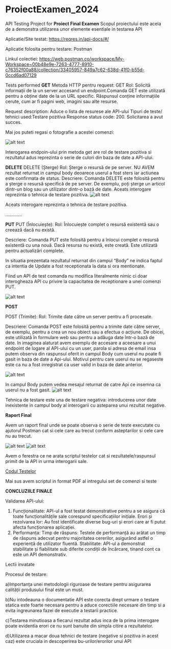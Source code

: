 # ProiectExamen_2024

API Testing Project for **Proiect Final Examen**
Scopul proiectului este acela de a demonstra utilizarea unor elemente esentiale in testarea API

Aplicatie/Site testat: https://reqres.in/api-docs/#/

Aplicatie folosita pentru testare: Postman

Linkul colectiei: https://web.postman.co/workspace/My-Workspace~00b48e9e-7263-4777-8910-c76352f00a88/collection/33405957-849a7c62-638d-41f0-b55d-0ccd6ad07129

Tests performed
**GET**
Metoda HTTP pentru request: GET Rol: Solicită informații de la un server accesand un endpoint.Comanda GET este utilizată pentru a obține date de la un URL specific. Răspunsul conține informațiile cerute, cum ar fi pagini web, imagini sau alte resurse.


Request description: Aduce o lista de resurese ale API-ului
Tipuri de teste/ tehnici used:Testare pozitiva
Response status code: 200. Solicitarea a avut succes.

Mai jos puteti regasi o fotografie a acestei comenzi:

![alt text](image.png)

Interogarea endpoin-ului prin metoda get are rol de testare pozitiva si rezultatul adus reprezinta o serie de culori din baza de date a API-ului.



**DELETE**
DELETE (Șterge)
Rol: Șterge o resursă de pe server.
NU AVEM rezultat returnat in campul body deoarece userul a fost sters iar actiunea este confirmata de status.
Descriere: Comanda DELETE este folosită pentru a șterge o resursă specifică de pe server. De exemplu, poți șterge un articol dintr-un blog sau un utilizator dintr-o bază de date.
Aceats interogare reprezinta o tehnica de testare pozitiva.
![alt text](image-1.png)

Aceats interogare reprezinta o tehnica de testare pozitiva.



.............

**PUT**
PUT (Înlocuiește):
Rol: Înlocuiește complet o resursă existentă sau o creează dacă nu există.

Descriere: Comanda PUT este folosită pentru a înlocui complet o resursă existentă cu una nouă. Dacă resursa nu există, este creată. Este utilizată pentru actualizări complete.

In situatia prezentata rezultatul returnat din campul “Body” ne indica faptul ca intentia de Update a fost receptionata la data si ora mentionate.

Fiind un API de test comanda nu modifica literalmente nimic ci doar interogheaza API cu privire la capacitatea de receptionare a unei comenzi PUT.

![alt text](image-2.png)


**POST**

POST (Trimite):
Rol: Trimite date către un server pentru a fi procesate.

Descriere: Comanda POST este folosită pentru a trimite date către server, de exemplu, pentru a crea un nou obiect sau a efectua o acțiune. De obicei, este utilizată în formulare web sau pentru a adăuga date într-o bază de date.
In imaginea alaturat avem exemplu de accesare a aceesare a unui endpoint de logare al API-ului cu un user, parola si adresa de email insa putem observa din raspunsul oferit in campul Body cum userul nu poate fi gasit in baza de date a Api-ului.
Motivul pentru care userul nu se regaseste este  ca nu a fost inregistrat ca user valid in baza de date anterior.

![alt text](image-5.png)

In campul Body putem vedea mesajul returnat de catre Api ce insemna ca userul nu a fost gasit.
![alt text](image-6.png)


Tehnica de testare este una de testare negativa: introducerea unor date inexistente in campul body al interogarii cu asteparea unui rezultat negative.



**Raport Final**


Avem un raport final unde se poate observa o serie de teste executate cu ajutorul Postman cat si cele care au trecut conform asteptarilor  si cele care nu au trecut.

![alt text](image-3.png)
![alt text](image-4.png)



Avem o ferestra ce ne arata scriptul testelor cat si rezultatele/raspunsul primit de la API in urma interogarii sale.

[Codul Testelor](Cod_Teste.pdf)

Mai sus avem scriptul in format PDF al intregului set de comenzi si teste

**CONCLUZIILE FINALE**

Validarea API-ului:
1. Funcționalitate: API-ul a fost testat demonstrative pentru a se asigura că toate funcționalitățile sale corespund specificațiilor inițiale.
Erori și rezolvarea lor: Au fost identificate diverse bug-uri și erori care ar fi putut afecta funcționarea aplicației.
2. Performanța:
Timp de răspuns: Testele de performanță au arătat un timp de răspuns adecvat pentru majoritatea cererilor, asigurând astfel o experiență de utilizator fluentă.
Stabilitate: API-ul a demonstrat stabilitate și fiabilitate sub diferite condiții de încărcare, tinand cont ca este un API demonstrativ.

Lectii invatate

 Procesul de testare: 

a)Importanța unei metodologii riguroase de testare pentru asigurarea calității produsului final este un must.

b)Nu intodeauna o documentatie API este corecta drept urmare o testare statica este foarte necesara pentru a aduce corectiile necesare din timp si a evita ingreunarea fazei de executie a testarii practice. 

c)Testarea minutioasa a fiecarui rezultat adus inca de la prima interogare poate evidentia erori ce nu sunt banuite din simpla citire a rezultatelor.

d)Utilizarea a macar doua tehnici de testare (negative si pozitiva in acest caz) este cruciala in descoperirea bu-urilor/erorilor unui API

